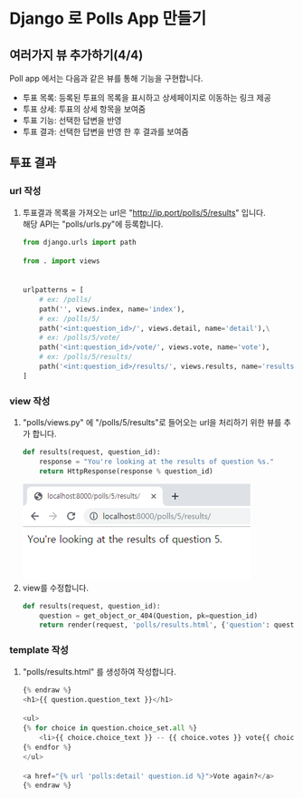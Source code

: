 # Django 로 Polls App 만들기

## 여러가지 뷰 추가하기(4/4)
Poll app 에서는 다음과 같은 뷰를 통해 기능을 구현합니다.  
- 투표 목록: 등록된 투표의 목록을 표시하고 상세페이지로 이동하는 링크 제공
- 투표 상세: 투표의 상세 항목을 보여줌
- 투표 기능: 선택한 답변을 반영
- 투표 결과: 선택한 답변을 반영 한 후 결과를 보여줌

## 투표 결과
### url 작성
1. 투표결과 목록을 가져오는 url은 "http://ip.port/polls/5/results" 입니다.  
해당 API는 "polls/urls.py"에 등록합니다.
    ```python
    from django.urls import path

    from . import views
    

    urlpatterns = [
        # ex: /polls/
        path('', views.index, name='index'),
        # ex: /polls/5/
        path('<int:question_id>/', views.detail, name='detail'),\
        # ex: /polls/5/vote/
        path('<int:question_id>/vote/', views.vote, name='vote'),
        # ex: /polls/5/results/
        path('<int:question_id>/results/', views.results, name='results'),
    ]
    ```
### view 작성
1. "polls/views.py" 에 "/polls/5/results"로 들어오는 url을 처리하기 위한 뷰를 추가 합니다.
    ```python
    def results(request, question_id):
        response = "You're looking at the results of question %s."
        return HttpResponse(response % question_id)
    ```
    ![투표상세](image/results01.png)  
1. view를 수정합니다.
    ```python
    def results(request, question_id):
        question = get_object_or_404(Question, pk=question_id)
        return render(request, 'polls/results.html', {'question': question})
    ````

### template 작성
1. "polls/results.html" 를 생성하여 작성합니다.
    ```python
    {% endraw %}
    <h1>{{ question.question_text }}</h1>

    <ul>
    {% for choice in question.choice_set.all %}
        <li>{{ choice.choice_text }} -- {{ choice.votes }} vote{{ choice.votes|pluralize }}</li>
    {% endfor %}
    </ul>

    <a href="{% url 'polls:detail' question.id %}">Vote again?</a>
    {% endraw %}
    ```

